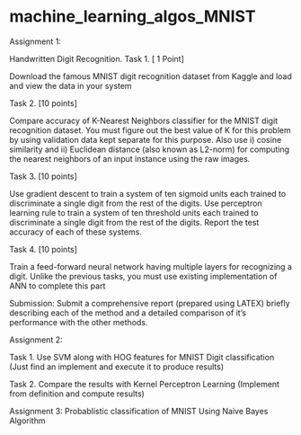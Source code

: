 # machine_learning_algos_MNIST
Assignment 1:


Handwritten Digit Recognition. 
Task 1. [ 1 Point]

Download the famous MNIST digit recognition dataset from Kaggle and load and view the data in your system

Task 2. [10 points]

Compare accuracy of K-Nearest Neighbors classifier for the MNIST digit recognition dataset. 
You must figure out the best value of K for this problem by using validation data kept separate for this purpose.
Also use i) cosine similarity and ii) Euclidean distance (also known as L2-norm) for computing the nearest neighbors of an input instance 
using the raw images. 

Task 3. [10 points]

Use gradient descent to train a system of ten sigmoid units each trained to discriminate a single digit from the rest of the digits. 
Use perceptron learning rule to train a system of ten threshold units each trained to discriminate a single digit from the rest of the 
digits. 
Report the test accuracy of each of these systems.

Task 4. [10 points]

Train a feed-forward neural network having multiple layers for recognizing a digit. Unlike the previous tasks, you must use existing implementation of ANN to complete this part

Submission: Submit a comprehensive report (prepared using LATEX) briefly describing each of the method and a detailed comparison of it’s 
performance with the other methods. 


Assignment 2:

Task 1.
Use SVM along with HOG features for MNIST Digit classification (Just find an implement and execute it to produce results)

Task 2.
Compare the results with Kernel Perceptron Learning
	(Implement from definition and compute results)
  
  Assignment 3: Probablistic classification of MNIST Using Naive Bayes Algorithm
